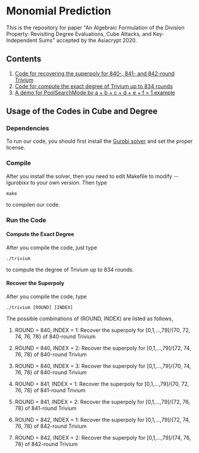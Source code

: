 # Monomial Prediction
This is the repository for paper "An Algebraic Formulation of the Division Property: Revisiting Degree Evaluations, Cube Attacks, and Key-Independent Sums" accepted by the Asiacrypt 2020.

## Contents

1.  [Code for recovering the superpoly for 840-, 841- and 842-round Trivium](https://github.com/MonomialPrediction/Rebuttal/tree/master/cube)
2. [Code for compute the exact degree of Trivium up to 834 rounds](https://github.com/MonomialPrediction/Rebuttal/tree/master/Degree)
5. [A demo for PoolSearchMode by a + b + c + d + e + f = 1 example](https://github.com/MonomialPrediction/Rebuttal/blob/master/demo_for_reviewer_a%2Bb%2Bc%2Bd%2Be%2Bf.py)

 ## Usage of the Codes in Cube and Degree

### Dependencies

To run our code, you should first install the [Gurobi solver](https://www.gurobi.com) and set the proper license. 

### Compile 

After you install the solver, then you need to edit Makefile to modify --lgurobixx to your own version. Then type 

`make`

to compilen our code.

### Run the Code

#### Compute the Exact Degree

After you compile the code, just type 

`./trivium`

to compute the degree of Trivium up to 834 rounds.

#### Recover the Superpoly

After you compile the code, type 

`./trivium [ROUND] [INDEX]`  

The possible combinations of (ROUND, INDEX) are listed as follows, 
1. ROUND = 840, INDEX = 1:
    Recover the superpoly for [0,1,...,79]/{70, 72, 74, 76, 78} of 840-round Trivium

2. ROUND = 840, INDEX = 2:
    Recover the superpoly for [0,1,...,79]/{72, 74, 76, 78} of 840-round Trivium

3. ROUND = 840, INDEX = 3:
    Recover the superpoly for [0,1,...,79]/{70, 74, 76, 78} of 840-round Trivium

4. ROUND = 841, INDEX = 1:
    Recover the superpoly for [0,1,...,79]/{70, 72, 76, 78} of 841-round Trivium

5. ROUND = 841, INDEX = 2:
    Recover the superpoly for [0,1,...,79]/{72, 76, 78} of 841-round Trivium

6. ROUND = 842, INDEX = 1:
    Recover the superpoly for [0,1,...,79]/{72, 74, 76, 78} of 842-round Trivium

7. ROUND = 842, INDEX = 2:
    Recover the superpoly for [0,1,...,79]/{74, 76, 78} of 842-round Trivium

